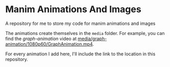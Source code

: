 # Manim Animations And Images
 A repository for me to store my code for manim animations and images

 The animations create themselves in the ```media``` folder. For example, you can find the _graph-animation_ video at [media/graph-animation/1080p60/GraphAnimation.mp4](https://github.com/chidiadi01/Manim-Animations-And-Images/media/graph-animation/1080p60/GraphAnimation.mp4).

 For every animation I add here, I'll include the link to the location in this repository.
